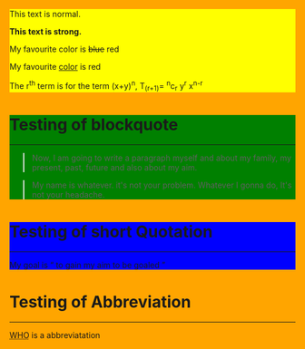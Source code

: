<!DOCTYPE html>
<html lang="en-US" style="background-color:orange">
<head>
<meta charset="UTF-8">
<title> Design </title>
</head>
<body>
<div style="background-color:yellow">
<p>This text is normal.</p>

<p><strong>This text is strong.</strong></p>

<p> My favourite color is <del>blue</del> red </p>

<p> My favourite <ins>color</ins> is red </p>

<p> The r<sup>th</sup> term is for the term (x+y)<sup>n</sup>, T<sub>(r+1)</sub>= <sup>n</sup>c<sub>r</sub> y<sup>r</sup> x<sup>n-r</sup></sup> </p> 
</div>
<div style="background-color: green">
<h1> Testing of blockquote </h1>
<hr>
<blockquote> Now, I am going to write a paragraph myself and about my family, my present, past, future and also about my aim. </blockquote>
<blockquote cite="http://www.worldwildlife.org/who/index.html">My name is whatever. it's not your problem. Whatever I gonna do, It's not your headache. </blockquote>
</div>
<div style="background-color: blue">
<h1> Testing of short Quotation </h1>
<hr>

<p> My goal is <q> to gain my aim to be goaled </q> </p>
</div>
<h1>Testing of Abbreviation</h1>
<hr>
<p id="What"> <abbr title="World Health Organization">WHO</abbr> is a abbreviatation</p>

</body>
</html>
